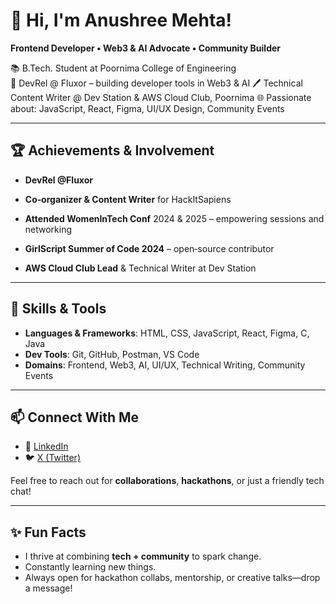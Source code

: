 # 👋 Hi, I'm Anushree Mehta!

**Frontend Developer • Web3 & AI Advocate • Community Builder**

📚 B.Tech. Student at Poornima College of Engineering  
💼 DevRel @ Fluxor – building developer tools in Web3 & AI 
🖊 Technical Content Writer @ Dev Station & AWS Cloud Club, Poornima
🌐 Passionate about: JavaScript, React, Figma, UI/UX Design, Community Events

---



## 🏆 Achievements & Involvement
- **DevRel @Fluxor**  
- **Co‑organizer & Content Writer** for HackItSapiens

- **Attended WomenInTech Conf** 2024 & 2025 – empowering sessions and networking  
- **GirlScript Summer of Code 2024** – open‑source contributor

 
- **AWS Cloud Club Lead** & Technical Writer at Dev Station


---

## 🔧 Skills & Tools

- **Languages & Frameworks**: HTML, CSS, JavaScript, React, Figma, C, Java  
- **Dev Tools**: Git, GitHub, Postman, VS Code  
- **Domains**: Frontend, Web3, AI, UI/UX, Technical Writing, Community Events

---

## 📫 Connect With Me

- 🔗 [LinkedIn](https://www.linkedin.com/in/anushree-mehta-270127270/)  
- 🐦 [X (Twitter)](https://x.com/anushree_0805)  

Feel free to reach out for **collaborations**, **hackathons**, or just a friendly tech chat!

---


## ✨ Fun Facts

- I thrive at combining **tech + community** to spark change.  
- Constantly learning new things.
- Always open for hackathon collabs, mentorship, or creative talks—drop a message!

